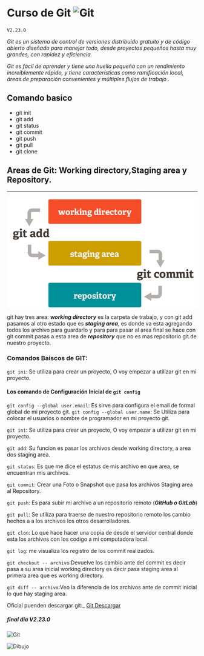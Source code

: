 # Curso de Git ![Git](https://git-scm.com/images/logo@2x.png) [](https://git-scm.com/ 'Pagina Oficial')

`V2.23.0`

_Git es un sistema de control de versiones distribuido gratuito y de código abierto diseñado para manejar todo, desde proyectos pequeños hasta muy grandes, con rapidez y eficiencia._

_Git es fácil de aprender y tiene una huella pequeña con un rendimiento increíblemente rápido, y tiene características como ramificación local, áreas de preparación convenientes y múltiples flujos de trabajo ._

## Comando basico

- git init
- git add <file>
- git status
- git commit
- git push
- git pull
- git clone

## Areas de Git: Working directory,Staging area y Repository.

---

![Git](./git.png)

git hay tres area: **_working directory_**
es la carpeta de trabajo, y con git add pasamos al otro estado que es **_staging area_**, es donde va esta agregando todos los archivo para guardarlo y para para pasar al area final se hace con git commit pasas a esta area de **_repository_** que no es mas repositorio git de nuestro proyecto.

### Comandos Baiscos de GIT:

`git ini`: Se utiliza para crear un proyecto, O voy empezar a utilizar git en mi proyecto.

#### Los comando de Configuración Inicial de `git config`

`git config --global user.email`: Es sirve para configura el email de formal global de mi proyecto git.
`git config --global user.name`: Se Utiliza para colocar el usuarios o nombre de programador en mi proyecto git.

`git ini`: Se utiliza para crear un proyecto, O voy empezar a utilizar git en mi proyecto.

`git add`: Su funcion es pasar los archivos desde working directory, a area dos staging area.

`git status`: Es que me dice el estatus de mis archivo en que area, se encuentran mis archivos.

`git commit`: Crear una Foto o Snapshot que pasa los archivos Staging area al Repository.

`git push`: Es para subir mi archivo a un repositorio remoto (**_GitHub o GitLab_**)

`git pull`: Se utiliza para traerse de nuestro repositorio remoto los cambio hechos a a los archivos los otros desarrolladores.

`git clon`: Lo que hace hacer una copia de desde el servidor central donde esta los archivos con los codigo a mi computadora local.

`git log`: me visualiza los registro de los commit realizados.

`git checkout -- archivo`:Devuelve los cambio ante del commit es decir pasa a su area inicial working directory es decir pasa staging area al primera area que es working directory.

`git diff -- archivo`:Veo la diferencia de los archivos ante de commit inicial lo que hay staging area.

Oficial puenden descargar git:\_
[Git Descargar](https://git-scm.com/download/win 'Pagina Oficial')

##### final día V2.23.0

![Git](https://git-scm.com/images/logo@2x.png)

![Dibujo](https://pbs.twimg.com/profile_banners/956636711399936000/1521477605/1500x500)
